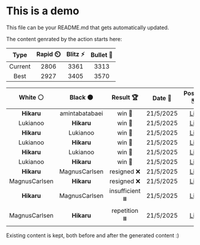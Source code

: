 # This is a demo

This file can be your README.md that gets automatically updated.

The content genrated by the action starts here:

<!--START_SECTION:chessStats-->
<!-- Automatically generated with https://github.com/Balastrong/chess-stats-action -->

| Type | Rapid ⏲️ | Blitz ⚡ | Bullet 🔫 |
|:---:|:---:|:---:|:---:|
| Current | 2806 | 3361 | 3313 |
| Best | 2927 | 3405 | 3570 |

| White ⚪ | Black ⚫ | Result 🏆 | Date 📅 | Position 🗺️ | Type 🕕 |
|:---:|:---:|:---:|:---:|:---:|:---:|
| **Hikaru** | amintabatabaei | win 🥇 | 21/5/2025 | <a href="http://www.ee.unb.ca/cgi-bin/tervo/fen.pl?select=5b1Q/5k2/2p2p2/p1p2q2/P1Pp1RN1/1r1P2P1/5P2/6K1 b - - 20 47">Link</a> | Blitz |
| Lukianoo | **Hikaru** | win 🥇 | 21/5/2025 | <a href="http://www.ee.unb.ca/cgi-bin/tervo/fen.pl?select=8/8/3k4/1p1P4/1P1K4/n7/8/8 w - - 4 60">Link</a> | Blitz |
| **Hikaru** | Lukianoo | win 🥇 | 21/5/2025 | <a href="http://www.ee.unb.ca/cgi-bin/tervo/fen.pl?select=3nrrk1/pp1q2b1/3p2Qp/2pP4/2P2Pp1/1P2p1P1/PB2N2P/R3R1KB b - - 0 23">Link</a> | Blitz |
| Lukianoo | **Hikaru** | win 🥇 | 21/5/2025 | <a href="http://www.ee.unb.ca/cgi-bin/tervo/fen.pl?select=r3k1r1/p4p2/2p1pBp1/1p1pP2p/n1Pn3P/PK1B1P2/2P2P2/3R3R w q - 0 22">Link</a> | Blitz |
| **Hikaru** | Lukianoo | win 🥇 | 21/5/2025 | <a href="http://www.ee.unb.ca/cgi-bin/tervo/fen.pl?select=3Q4/p5k1/1pQ1p2p/2p3p1/8/PP6/2B2q2/1K6 b - - 0 41">Link</a> | Blitz |
| Lukianoo | **Hikaru** | win 🥇 | 21/5/2025 | <a href="http://www.ee.unb.ca/cgi-bin/tervo/fen.pl?select=2r3k1/4Rp2/2pq1Ppp/p2p1p2/3Q1P2/2P5/5P1P/1r1K2R1 w - - 2 29">Link</a> | Blitz |
| **Hikaru** | MagnusCarlsen | resigned ❌ | 21/5/2025 | <a href="http://www.ee.unb.ca/cgi-bin/tervo/fen.pl?select=6rk/p6n/3p3b/2p1p2Q/2P1P1b1/1N1P1R1N/P3q2P/6RK w - - 7 33">Link</a> | Rapid |
| MagnusCarlsen | **Hikaru** | resigned ❌ | 21/5/2025 | <a href="http://www.ee.unb.ca/cgi-bin/tervo/fen.pl?select=2R5/3P2k1/1b2K3/3B4/1p6/8/P2r4/8 b - - 24 53">Link</a> | Rapid |
| **Hikaru** | MagnusCarlsen | insufficient ⏸️ | 21/5/2025 | <a href="http://www.ee.unb.ca/cgi-bin/tervo/fen.pl?select=8/8/7K/1B6/1n2k3/8/8/8 w - - 0 48">Link</a> | Rapid |
| MagnusCarlsen | **Hikaru** | repetition ⏸️ | 21/5/2025 | <a href="http://www.ee.unb.ca/cgi-bin/tervo/fen.pl?select=8/8/1K6/p5k1/PbB5/1P6/8/8 w - - 19 73">Link</a> | Rapid |

<!--END_SECTION:chessStats-->

Existing content is kept, both before and after the generated content :)
